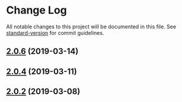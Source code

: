 # Change Log

All notable changes to this project will be documented in this file. See [standard-version](https://github.com/conventional-changelog/standard-version) for commit guidelines.

<a name="2.0.6"></a>
## [2.0.6](https://github.com/mshick/arrivals-osx/compare/v2.0.3...v2.0.6) (2019-03-14)



<a name="2.0.4"></a>
## [2.0.4](https://github.com/mshick/arrivals-osx/compare/v2.0.1...v2.0.4) (2019-03-11)



<a name="2.0.2"></a>
## [2.0.2](https://github.com/mshick/arrivals-osx/compare/v1.8.7...v2.0.2) (2019-03-08)
